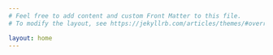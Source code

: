 ```yaml
---
# Feel free to add content and custom Front Matter to this file.
# To modify the layout, see https://jekyllrb.com/articles/themes/#overriding-theme-defaults

layout: home
---
```

